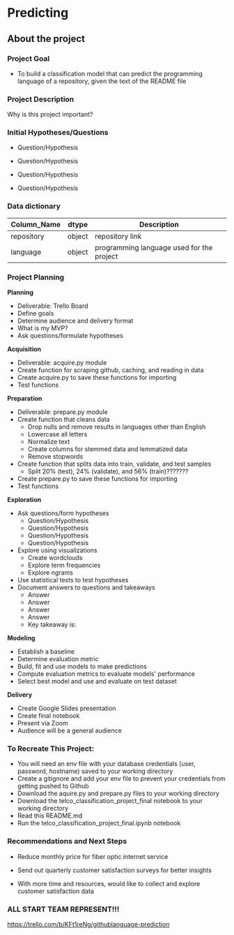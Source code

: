 # Predicting 

## About the project

### Project Goal

* To build a classification model that can predict the programming language of a repository, given the text of the README file

### Project Description

Why is this project important?

### Initial Hypotheses/Questions

* Question/Hypothesis

* Question/Hypothesis

* Question/Hypothesis

* Question/Hypothesis

### Data dictionary

|   Column_Name   | dtype | Description      |
|   -----------   | ----------- | ---------- |
| repository | object | repository link |
| language   | object | programming language used for the project  |


### Project Planning

**Planning**

* Deliverable: Trello Board
* Define goals
* Determine audience and delivery format
* What is my MVP?
* Ask questions/formulate hypotheses


**Acquisition**

* Deliverable: acquire.py module
* Create function for scraping github, caching, and reading in data
* Create acquire.py to save these functions for importing
* Test functions


**Preparation**

* Deliverable: prepare.py module
* Create function that cleans data
  * Drop nulls and remove results in languages other than English
  * Lowercase all letters
  * Normalize text
  * Create columns for stemmed data and lemmatized data 
  * Remove stopwords
* Create function that splits data into train, validate, and test samples
  * Split 20% (test), 24% (validate), and 56% (train)???????
* Create prepare.py to save these functions for importing
* Test functions

**Exploration**
* Ask questions/form hypotheses
  * Question/Hypothesis
  * Question/Hypothesis
  * Question/Hypothesis
  * Question/Hypothesis
* Explore using visualizations
  * Create wordclouds
  * Explore term frequencies
  * Explore ngrams
* Use statistical tests to test hypotheses
* Document answers to questions and takeaways
  * Answer
  * Answer
  * Answer
  * Answer
  * Key takeaway is:

**Modeling**
* Establish a baseline
* Determine evaluation metric
* Build, fit and use models to make predictions
* Compute evaluation metrics to evaluate models' performance
* Select best model and use and evaluate on test dataset

**Delivery**
* Create Google Slides presentation
* Create final notebook
* Present via Zoom
* Audience will be a general audience

### To Recreate This Project:
* You will need an env file with your database credentials (user, password, hostname) saved to your working directory
* Create a gitignore and add your env file to prevent your credentials from getting pushed to Github
* Download the aquire.py and prepare.py files to your working directory
* Download the telco_classification_project_final notebook to your working directory
* Read this README.md
* Run the telco_classification_project_final.ipynb notebook

### Recommendations and Next Steps
* Reduce monthly price for fiber optic internet service

* Send out quarterly customer satisfaction surveys for better insights

* With more time and resources, would like to collect and explore customer satisfaction data


### ALL START TEAM REPRESENT!!!

https://trello.com/b/KFt1reNg/githublanguage-prediction

